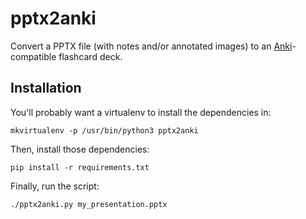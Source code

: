 # pptx2anki

Convert a PPTX file (with notes and/or annotated images) to an [Anki](https://apps.ankiweb.net/)-compatible flashcard deck.

## Installation

You'll probably want a virtualenv to install the dependencies in:

```
mkvirtualenv -p /usr/bin/python3 pptx2anki
```

Then, install those dependencies:

```
pip install -r requirements.txt
```

Finally, run the script:

```
./pptx2anki.py my_presentation.pptx
```
